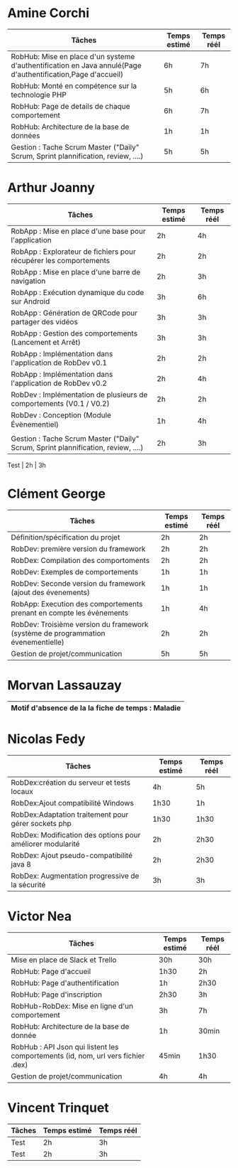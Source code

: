 
# Amine Corchi
Tâches | Temps estimé | Temps réél
--- | --- | ---
RobHub: Mise en place d'un systeme d'authentification en Java annulé(Page d'authentification,Page d'accueil)  | 6h | 7h
RobHub: Monté en compétence sur la technologie PHP  | 5h | 6h
RobHub: Page de details de chaque comportement  | 6h | 7h
RobHub: Architecture de la base de données  | 1h | 1h
Gestion :  Tache Scrum Master ("Daily" Scrum, Sprint plannification, review, ....)  | 5h | 5h



# Arthur Joanny
Tâches | Temps estimé | Temps réél
--- | --- | ---
RobApp :  Mise en place d'une base pour l'application | 2h | 4h
RobApp : Explorateur de fichiers pour récupérer les comportements | 2h | 2h
RobApp : Mise en place d'une barre de navigation | 2h | 3h
RobApp : Exécution dynamique du code sur Android  | 3h | 6h
RobApp : Génération de QRCode  pour partager des vidéos | 3h | 3h
RobApp : Gestion des comportements (Lancement et Arrêt) | 3h | 3h
RobApp : Implémentation dans l'application de RobDev v0.1 | 2h | 2h
RobApp : Implémentation dans l'application de RobDev v0.2 | 2h | 4h
RobDev : Implémentation de plusieurs de comportements (V0.1 / V0.2) | 2h | 2h 
RobDev : Conception (Module Évènementiel) | 1h | 4h
Gestion :  Tache Scrum Master ("Daily" Scrum, Sprint plannification, review, ....)  | 2h | 3h


Test | 2h | 3h


# Clément George
Tâches | Temps estimé | Temps réél
--- | --- | ---
Définition/spécification du projet | 2h | 2h
RobDev: première version du framework | 2h | 2h
RobDex: Compilation des comportoments | 2h | 2h
RobDev: Exemples de comportements | 1h | 1h
RobDev: Seconde version du framework (ajout des évenements) | 1h | 1h
RobApp: Execution des comportements prenant en compte les événements | 1h | 4h
RobDev: Troisième version du framework (système de programmation évenementielle) | 2h | 2h
Gestion de projet/communication | 5h | 5h


# Morvan Lassauzay
Motif d'absence de la la fiche de temps : Maladie |
--- |

# Nicolas Fedy
Tâches | Temps estimé | Temps réél
--- | --- | ---
RobDex:création du serveur et tests locaux  | 4h | 5h
RobDex:Ajout compatibilité Windows | 1h30 | 1h
RobDex:Adaptation traitement pour gérer sockets php | 1h30 | 1h30 
RobDex: Modification des options pour améliorer modularité | 2h | 2h30 
RobDex: Ajout pseudo-compatibilité java 8 | 2h | 2h30 
RobDex: Augmentation progressive de la sécurité | 3h | 3h 


# Victor Nea
Tâches | Temps estimé | Temps réél
--- | --- | ---
Mise en place de Slack et Trello | 30h | 30h
RobHub: Page d'accueil | 1h30 | 2h
RobHub: Page d'authentification | 1h | 2h30
RobHub: Page d'inscription | 2h30 | 3h
RobHub-RobDex: Mise en ligne d'un comportement | 3h | 7h
RobHub: Architecture de la base de donnée | 1h | 30min
RobHub : API Json qui listent les comportements (id, nom, url vers fichier .dex) | 45min | 1h30
Gestion de projet/communication | 4h | 4h


# Vincent Trinquet	
Tâches | Temps estimé | Temps réél
--- | --- | ---
Test | 2h | 3h
Test | 2h | 3h

